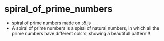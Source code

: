 # spiral_of_prime_numbers
- spiral of prime numbers made on p5.js
- A spiral of prime numbers is a spiral of natural numbers, in which all the prime numbers have different colors, showing a beautifull pattern!!!

